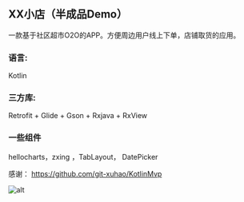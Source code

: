    
## XX小店（半成品Demo）

   一款基于社区超市O2O的APP。方便周边用户线上下单，店铺取货的应用。 
   
   ### 语言:
   Kotlin
   
   ### 三方库:
   Retrofit + Glide + Gson + Rxjava + RxView
   
   ### 一些组件
   hellocharts，zxing ，TabLayout， DatePicker
   
   
   感谢：
   https://github.com/git-xuhao/KotlinMvp
    
   ![alt](demo_show.gif)

   
  